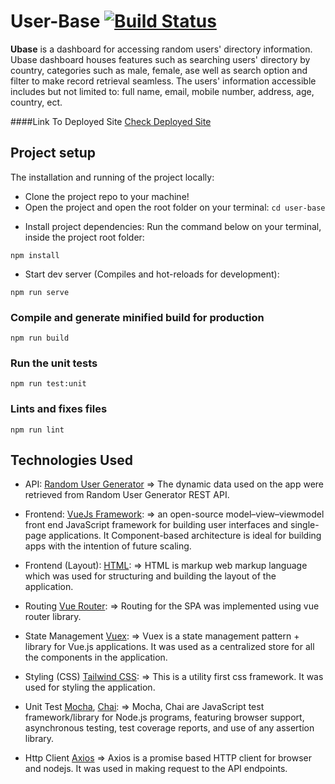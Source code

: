 # User-Base [![Build Status](https://travis-ci.com/gblend/user-base.svg?token=nAPp6xdHhmekbobWYDps&branch=master)](https://travis-ci.com/gblend/user-base)


**Ubase** is a dashboard for accessing random users' directory information. Ubase dashboard houses features such as 
searching users' directory by country, categories such as male, female, ase well as search option and filter to make 
record retrieval seamless. The users' information accessible includes but not limited to: full name, email, mobile number, 
address, age, country, ect.


####Link To Deployed Site
[Check Deployed Site](https://users-base.herokuapp.com/all-users)


## Project setup
The installation and running of the project locally:

  * Clone the project repo to your machine! 
  * Open the project and open the root folder on your terminal: `cd user-base` 
  
   - Install project dependencies:
   Run the command below on your terminal, inside the project root folder: 
```
npm install
```
   - Start dev server (Compiles and hot-reloads for development):
```
npm run serve
```

### Compile and generate minified build for production
```
npm run build
```

### Run the unit tests
```
npm run test:unit
```

### Lints and fixes files
```
npm run lint
```

## Technologies Used
- API: [Random User Generator](https://randomuser.me/) => The dynamic data used on the app were retrieved from Random User 
Generator REST API.
    
- Frontend: [VueJs Framework](https://vuejs.org/): => an open-source model–view–viewmodel front end JavaScript framework
 for building user interfaces and single-page applications. It Component-based architecture is ideal for building apps with 
 the intention of future scaling.
 
 - Frontend (Layout): [HTML](): => HTML is markup web markup language which was used for structuring and building the layout of the application.
 
- Routing [Vue Router](https://router.vuejs.org/): => Routing for the SPA was implemented using vue router library.
- State Management [Vuex](https://vuex.vuejs.org/): => Vuex is a state management pattern + library for Vue.js applications. 
It was used as a centralized store for all the components in the application.

- Styling (CSS) [Tailwind CSS](https://tailwindcss.com/): => This is a utility first css framework. It was used for styling the application.

- Unit Test [Mocha](https://mochajs.org/), [Chai](https://www.chaijs.com): => Mocha, Chai are JavaScript test framework/library for Node.js programs, featuring browser support, 
asynchronous testing, test coverage reports, and use of any assertion library.

- Http Client  [Axios](https://github.com/axios/axios) => Axios is a promise based HTTP client for browser and nodejs.
 It was used in making request to the API endpoints.

